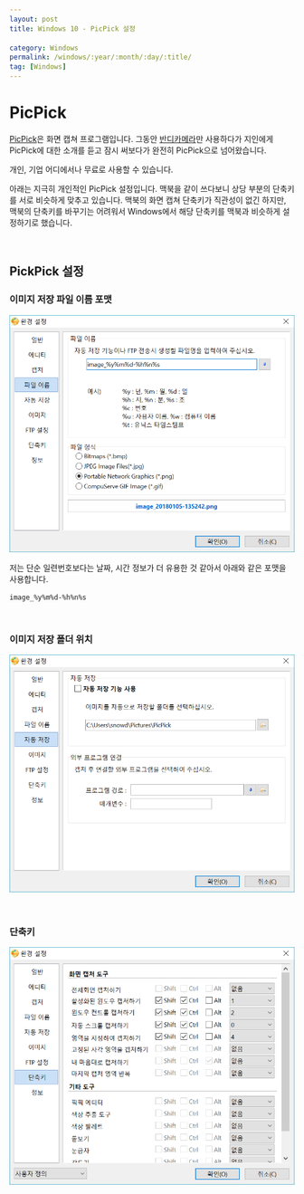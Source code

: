 ```yaml
---
layout: post
title: Windows 10 - PicPick 설정

category: Windows
permalink: /windows/:year/:month/:day/:title/
tag: [Windows]
---
```

# PicPick

[PicPick](http://ngwin.com/kr)은 화면 캡쳐 프로그램입니다. 그동안 [반디카메라](https://www.bandisoft.co.kr/bandicamera/)만 사용하다가 지인에게 PicPick에 대한 소개를 듣고 잠시 써보다가 완전히 PicPick으로 넘어왔습니다.

개인, 기업 어디에서나 무료로 사용할 수 있습니다.

아래는 지극히 개인적인 PicPick 설정입니다. 맥북을 같이 쓰다보니 상당 부분의 단축키를 서로 비슷하게 맞추고 있습니다. 맥북의 화면 캡쳐 단축키가 직관성이 없긴 하지만, 맥북의 단축키를 바꾸기는 어려워서 Windows에서 해당 단축키를 맥북과 비슷하게 설정하기로 했습니다.

<br>

## PickPick 설정

### 이미지 저장 파일 이름 포맷

![image](/assets/2018-01-05-windows-picpick-setting/image_20180105-135851.png)

저는 단순 일련번호보다는 날짜, 시간 정보가 더 유용한 것 같아서 아래와 같은 포맷을 사용합니다.

~~~
image_%y%m%d-%h%n%s
~~~

<br>

### 이미지 저장 폴더 위치

![image](/assets/2018-01-05-windows-picpick-setting/image_20180105-135946.png)

<br>

### 단축키

![image](/assets/2018-01-05-windows-picpick-setting/image_20180105-140116.png)
